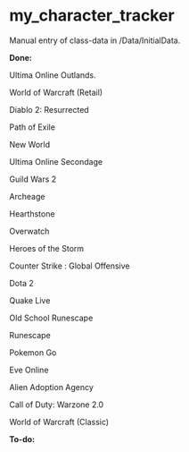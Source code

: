 # my_character_tracker

Manual entry of class-data in /Data/InitialData.

**Done:**

Ultima Online Outlands.

World of Warcraft (Retail)

Diablo 2: Resurrected

Path of Exile

New World

Ultima Online Secondage

Guild Wars 2

Archeage

Hearthstone

Overwatch

Heroes of the Storm

Counter Strike : Global Offensive

Dota 2

Quake Live

Old School Runescape

Runescape

Pokemon Go

Eve Online

Alien Adoption Agency

Call of Duty: Warzone 2.0

World of Warcraft (Classic)

**To-do:**
